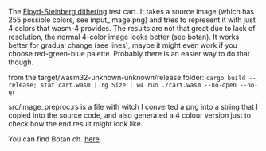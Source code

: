 
The [Floyd-Steinberg dithering](https://thecodingtrain.com/CodingChallenges/090-floyd-steinberg-dithering.html)
test cart. It takes a source image (which has 255 possible colors, see input_image.png) and tries to represent it
with just 4 colors that wasm-4 provides. The results are not that great due to lack of resolution, 
the normal 4-color image looks better (see botan).
It works better for gradual change (see lines), maybe it might even work if you choose red-green-blue palette.
Probably there is an easier way to do that though.

from the target/wasm32-unknown-unknown/release folder:
```cargo build --release; stat cart.wasm | rg Size ; w4 run ./cart.wasm --no-open --no-qr```

src/image_preproc.rs is a file with witch I converted a png into a string that I copied
into the source code, and also generated a 4 colour version just to check how the end 
result might look like.

You can find Botan ch. [here](https://www.youtube.com/channel/UCUKD-uaobj9jiqB-VXt71mA).
